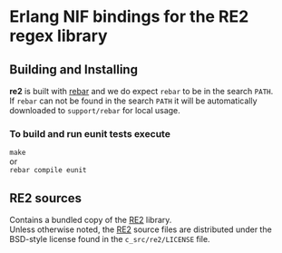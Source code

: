 # Erlang NIF bindings for the RE2 regex library

## Building and Installing

**re2** is built with [rebar](http://bitbucket.org/basho/rebar/) and
we do expect `rebar` to be in the search `PATH`.  
If `rebar` can not be found in the search `PATH` it will be
automatically downloaded to `support/rebar` for local usage.

### To build and run eunit tests execute
`make`  
or  
`rebar compile eunit`  

## RE2 sources

Contains a bundled copy of the [RE2](http://code.google.com/p/re2/) library.  
Unless otherwise noted, the [RE2](http://code.google.com/p/re2/)
source files are distributed under the  
BSD-style license found in the `c_src/re2/LICENSE` file.
